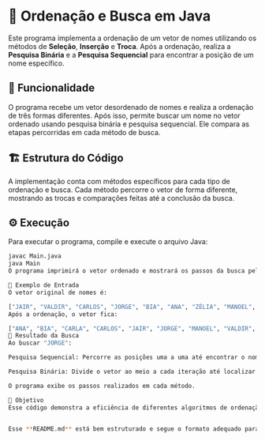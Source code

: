 # 📌 Ordenação e Busca em Java

Este programa implementa a ordenação de um vetor de nomes utilizando os métodos de **Seleção**, **Inserção** e **Troca**. Após a ordenação, realiza a **Pesquisa Binária** e a **Pesquisa Sequencial** para encontrar a posição de um nome específico.

## 📖 Funcionalidade

O programa recebe um vetor desordenado de nomes e realiza a ordenação de três formas diferentes. Após isso, permite buscar um nome no vetor ordenado usando pesquisa binária e pesquisa sequencial. Ele compara as etapas percorridas em cada método de busca.

## 🏗️ Estrutura do Código

A implementação conta com métodos específicos para cada tipo de ordenação e busca. Cada método percorre o vetor de forma diferente, mostrando as trocas e comparações feitas até a conclusão da busca.

## ⚙️ Execução

Para executar o programa, compile e execute o arquivo Java:

```bash
javac Main.java
java Main
O programa imprimirá o vetor ordenado e mostrará os passos da busca pelo nome "JORGE" em cada método de pesquisa.

📌 Exemplo de Entrada
O vetor original de nomes é:

["JAIR", "VALDIR", "CARLOS", "JORGE", "BIA", "ANA", "ZÉLIA", "MANOEL", "CARLA"]
Após a ordenação, o vetor fica:

["ANA", "BIA", "CARLA", "CARLOS", "JAIR", "JORGE", "MANOEL", "VALDIR", "ZÉLIA"]
🔎 Resultado da Busca
Ao buscar "JORGE":

Pesquisa Sequencial: Percorre as posições uma a uma até encontrar o nome.

Pesquisa Binária: Divide o vetor ao meio a cada iteração até localizar o nome.

O programa exibe os passos realizados em cada método.

🎯 Objetivo
Esse código demonstra a eficiência de diferentes algoritmos de ordenação e busca, permitindo comparar a quantidade de operações executadas para encontrar um elemento.


Esse **README.md** está bem estruturado e segue o formato adequado para um repositório no GitHub. Se preci
